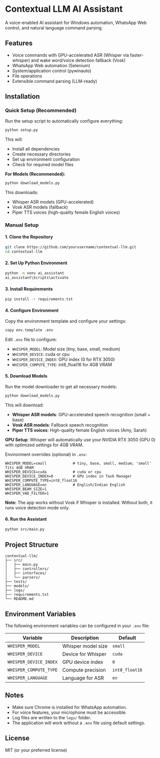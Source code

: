 # Contextual LLM AI Assistant

A voice-enabled AI assistant for Windows automation, WhatsApp Web control, and natural language command parsing.

## Features

- Voice commands with GPU-accelerated ASR (Whisper via faster-whisper) and wake word/voice detection fallback (Vosk)
- WhatsApp Web automation (Selenium)
- System/application control (pywinauto)
- File operations
- Extensible command parsing (LLM-ready)

## Installation

### Quick Setup (Recommended)

Run the setup script to automatically configure everything:

```sh
python setup.py
```

This will:
- Install all dependencies
- Create necessary directories
- Set up environment configuration
- Check for required model files

**For Models (Recommended):**
```sh
python download_models.py
```

This downloads:
- Whisper ASR models (GPU-accelerated)
- Vosk ASR models (fallback)
- Piper TTS voices (high-quality female English voices)

### Manual Setup

#### 1. Clone the Repository

```sh
git clone https://github.com/yourusername/contextual-llm.git
cd contextual-llm
```

#### 2. Set Up Python Environment

```sh
python -m venv ai_assistant
ai_assistant\Scripts\activate
```

#### 3. Install Requirements

```sh
pip install -r requirements.txt
```

#### 4. Configure Environment

Copy the environment template and configure your settings:

```sh
copy env.template .env
```

Edit `.env` file to configure:
- `WHISPER_MODEL`: Model size (tiny, base, small, medium)
- `WHISPER_DEVICE`: cuda or cpu
- `WHISPER_DEVICE_INDEX`: GPU index (0 for RTX 3050)
- `WHISPER_COMPUTE_TYPE`: int8_float16 for 4GB VRAM

#### 5. Download Models

Run the model downloader to get all necessary models:

```sh
python download_models.py
```

This will download:
- **Whisper ASR models**: GPU-accelerated speech recognition (small + base)
- **Vosk ASR models**: Fallback speech recognition
- **Piper TTS voices**: High-quality female English voices (Amy, Sarah)

**GPU Setup**: Whisper will automatically use your NVIDIA RTX 3050 (GPU 0) with optimized settings for 4GB VRAM.

Environment overrides (optional) in `.env`:

```
WHISPER_MODEL=small            # tiny, base, small, medium; 'small' fits 4GB VRAM
WHISPER_DEVICE=cuda            # cuda or cpu
WHISPER_DEVICE_INDEX=0         # GPU index in Task Manager
WHISPER_COMPUTE_TYPE=int8_float16
WHISPER_LANGUAGE=en            # English/Indian English
WHISPER_BEAM_SIZE=1
WHISPER_VAD_FILTER=1
```

**Note:** The app works without Vosk if Whisper is installed. Without both, it runs voice detection mode only.

#### 6. Run the Assistant

```sh
python src/main.py
```

## Project Structure

```
contextual-llm/
├── src/
│   ├── main.py
│   ├── controllers/
│   ├── interfaces/
│   └── parsers/
├── tests/
├── models/
├── logs/
├── requirements.txt
└── README.md
```

## Environment Variables

The following environment variables can be configured in your `.env` file:

| Variable | Description | Default |
|----------|-------------|---------|
| `WHISPER_MODEL` | Whisper model size | `small` |
| `WHISPER_DEVICE` | Device for Whisper | `cuda` |
| `WHISPER_DEVICE_INDEX` | GPU device index | `0` |
| `WHISPER_COMPUTE_TYPE` | Compute precision | `int8_float16` |
| `WHISPER_LANGUAGE` | Language for ASR | `en` |

## Notes

- Make sure Chrome is installed for WhatsApp automation.
- For voice features, your microphone must be accessible.
- Log files are written to the `logs/` folder.
- The application will work without a `.env` file using default settings.

## License

MIT (or your preferred license)